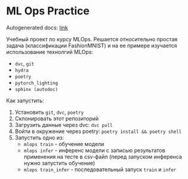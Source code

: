# ML Ops Practice

Autogenerated docs: [link](https://roma1n.github.io/mlops_practice/index.html)

Учебный проект по курсу MLOps. Решается относительно простая задача (классификации FashionMNIST) и на ее примере изучается использование технолгий MLOps:

- `dvc`, `git`
- `hydra`
- `poetry`
- `pytorch_lighting`
- `sphinx (autodoc)`

Как запустить:
1. Установить `git`, `dvc`, `poetry`
2. Склонировать этот репозиторий
3. Загрузить данные через dvc: `dvc pull`
4. Войти в окружение через poetry: `poetry install && poetry shell`
5. Запустить одно из:
    - `mlops train` - обучение модели
    - `mlops infer` - инференс модели с записью результатов применения на тесте в csv-файл (перед запуском инференса нужно запустить обучение)
    - `mlops train_infer` - последовательный запуск `train` и `infer`
